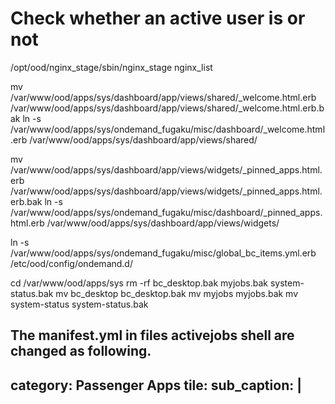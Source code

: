 # Check whether an active user is or not
/opt/ood/nginx_stage/sbin/nginx_stage nginx_list

mv /var/www/ood/apps/sys/dashboard/app/views/shared/_welcome.html.erb /var/www/ood/apps/sys/dashboard/app/views/shared/_welcome.html.erb.bak
ln -s /var/www/ood/apps/sys/ondemand_fugaku/misc/dashboard/_welcome.html.erb /var/www/ood/apps/sys/dashboard/app/views/shared/

mv /var/www/ood/apps/sys/dashboard/app/views/widgets/_pinned_apps.html.erb /var/www/ood/apps/sys/dashboard/app/views/widgets/_pinned_apps.html.erb.bak
ln -s /var/www/ood/apps/sys/ondemand_fugaku/misc/dashboard/_pinned_apps.html.erb /var/www/ood/apps/sys/dashboard/app/views/widgets/

ln -s /var/www/ood/apps/sys/ondemand_fugaku/misc/global_bc_items.yml.erb /etc/ood/config/ondemand.d/

cd /var/www/ood/apps/sys
rm -rf bc_desktop.bak myjobs.bak system-status.bak
mv bc_desktop bc_desktop.bak
mv myjobs myjobs.bak
mv system-status system-status.bak

The manifest.yml in files activejobs shell are changed as following.
---
category: Passenger Apps
tile:
  sub_caption: |
---

